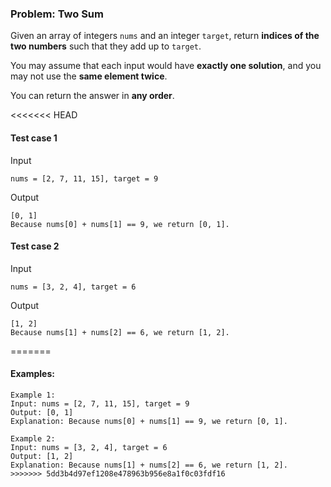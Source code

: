 ### Problem: Two Sum

Given an array of integers `nums` and an integer `target`, return **indices of the two numbers** such that they add up to `target`.

You may assume that each input would have **exactly one solution**, and you may not use the **same element twice**.

You can return the answer in **any order**.

<<<<<<< HEAD
#### Test case 1

Input

```
nums = [2, 7, 11, 15], target = 9
```

Output

```
[0, 1]
Because nums[0] + nums[1] == 9, we return [0, 1].
```

#### Test case 2

Input

```
nums = [3, 2, 4], target = 6
```

Output

```
[1, 2]
Because nums[1] + nums[2] == 6, we return [1, 2].
```
=======
#### Examples:
```plaintext
Example 1:
Input: nums = [2, 7, 11, 15], target = 9
Output: [0, 1]
Explanation: Because nums[0] + nums[1] == 9, we return [0, 1].

Example 2:
Input: nums = [3, 2, 4], target = 6
Output: [1, 2]
Explanation: Because nums[1] + nums[2] == 6, we return [1, 2].
>>>>>>> 5dd3b4d97ef1208e478963b956e8a1f0c03fdf16
